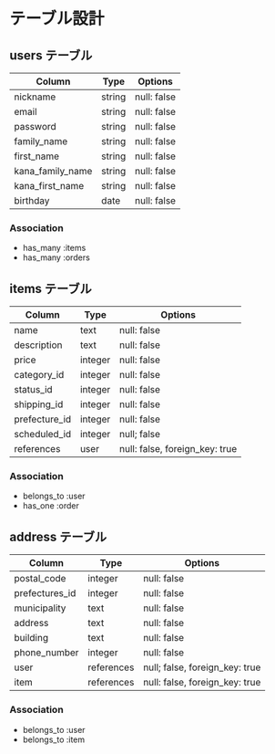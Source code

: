 # テーブル設計


## users テーブル

| Column           | Type   | Options     |
| ---------------- | ------ | ----------- |
| nickname         | string | null: false |
| email            | string | null: false |
| password         | string | null: false |
| family_name      | string | null: false |
| first_name       | string | null: false |
| kana_family_name | string | null: false |
| kana_first_name  | string | null: false |
| birthday         | date   | null: false |
### Association
- has_many :items
- has_many :orders


## items テーブル

| Column        | Type    | Options                        |
| ------------- | ------- | ------------------------------ |
| name          | text    | null: false                    |
| description   | text    | null: false                    |
| price         | integer | null: false                    |
| category_id   | integer | null: false                    |
| status_id     | integer | null: false                    |
| shipping_id   | integer | null: false                    |
| prefecture_id | integer | null: false                    |
| scheduled_id  | integer | null; false                    |
| references    | user    | null: false, foreign_key: true | 
### Association
- belongs_to :user
- has_one :order

## address テーブル

| Column           | Type       | Options                        |
| ---------------- | ---------- | ------------------------------ |
| postal_code      | integer    | null: false                    |
| prefectures_id   | integer    | null: false                    |
| municipality     | text       | null: false                    |
| address          | text       | null: false                    |
| building         | text       | null: false                    |
| phone_number     | integer    | null: false                    |
| user             | references | null; false, foreign_key: true |
| item             | references | null: false, foreign_key: true |
### Association
- belongs_to :user
- belongs_to :item